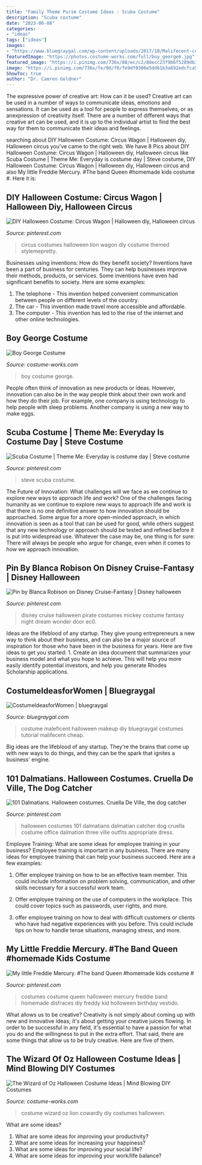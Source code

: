 ```yaml
---
title: "Family Theme Purim Costume Ideas : Scuba Costume"
description: "Scuba costume"
date: "2023-06-08"
categories:
- "ideas"
tags: ["ideas"]
images:
- "https://www.bluegraygal.com/wp-content/uploads/2017/10/Malifecent-costume.jpg"
featuredImage: "https://photos.costume-works.com/full/boy_george6.jpg"
featured_image: "https://i.pinimg.com/736x/88/ec/c2/88ecc23f9b6f5289db35af4f167d1b1a--circus-themed-costumes-circus-halloween-costumes.jpg"
image: "https://i.pinimg.com/736x/fe/9d/f0/fe9df0306e5dd61b3a692edcfca5130c--homemade-kids-costumes-kid-costumes.jpg"
ShowToc: true
author: "Dr. Camren Goldner"
---
```



The expressive power of creative art: How can it be used?
Creative art can be used in a number of ways to communicate ideas, emotions and sensations. It can be used as a tool for people to express themselves, or as anexpression of creativity itself. There are a number of different ways that creative art can be used, and it is up to the individual artist to find the best way for them to communicate their ideas and feelings.

	

		
searching about DIY Halloween Costume: Circus Wagon | Halloween diy, Halloween circus you've came to the right web. We have 8 Pics about DIY Halloween Costume: Circus Wagon | Halloween diy, Halloween circus like Scuba Costume | Theme Me: Everyday is costume day | Steve costume, DIY Halloween Costume: Circus Wagon | Halloween diy, Halloween circus and also My little Freddie Mercury. #The band Queen #homemade kids costume #. Here it is:
		
    
## DIY Halloween Costume: Circus Wagon | Halloween Diy, Halloween Circus

<img loading=lazy src="https://i.pinimg.com/736x/88/ec/c2/88ecc23f9b6f5289db35af4f167d1b1a--circus-themed-costumes-circus-halloween-costumes.jpg" onerror="this.onerror=null;this.src='https://tse3.mm.bing.net/th?id=OIP.zYSJj6oDO5H3HxtvgMJwTgHaLH&amp;pid=15.1';" alt="DIY Halloween Costume: Circus Wagon | Halloween diy, Halloween circus">

_Source: pinterest.com_

>circus costumes halloween lion wagon diy costume themed stylemepretty. 

	

Businesses using inventions: How do they benefit society?
Inventions have been a part of business for centuries. They can help businesses improve their methods, products, or services.  Some inventions have even had significant benefits to society. Here are some examples: 
1. The telephone - This invention helped convenient communication between people on different levels of the country.
2. The car - This invention made travel more accessible and affordable.
3. The computer - This invention has led to the rise of the internet and other online technologies.

    
## Boy George Costume

<img loading=lazy src="https://photos.costume-works.com/full/boy_george6.jpg" onerror="this.onerror=null;this.src='https://tse3.mm.bing.net/th?id=OIP.a6nNycL6WmPhNNFgueYFuQHaNA&amp;pid=15.1';" alt="Boy George Costume">

_Source: costume-works.com_

>boy costume george. 

	

People often think of innovation as new products or ideas. However, innovation can also be in the way people think about their own work and how they do their job. For example, one company is using technology to help people with sleep problems. Another company is using a new way to make eggs.

    
## Scuba Costume | Theme Me: Everyday Is Costume Day | Steve Costume

<img loading=lazy src="https://i.pinimg.com/736x/bc/40/46/bc4046cb1792a56b4b1c5eff2b28a495--steve-costume-secret-squirrel.jpg" onerror="this.onerror=null;this.src='https://tse4.mm.bing.net/th?id=OIP.8xAGnFXqQ6euBnLNysp_UwHaLF&amp;pid=15.1';" alt="Scuba Costume | Theme Me: Everyday is costume day | Steve costume">

_Source: pinterest.com_

>steve scuba costume. 

	

The Future of Innovation: What challenges will we face as we continue to explore new ways to approach life and work?
One of the challenges facing humanity as we continue to explore new ways to approach life and work is that there is no one definitive answer to how innovation should be approached. Some argue for a more open-minded approach, in which innovation is seen as a tool that can be used for good, while others suggest that any new technology or approach should be tested and refined before it is put into widespread use. Whatever the case may be, one thing is for sure: There will always be people who argue for change, even when it comes to how we approach innovation.

    
## Pin By Blanca Robison On Disney Cruise-Fantasy | Disney Halloween

<img loading=lazy src="https://i.pinimg.com/originals/a4/62/79/a46279c4fb7d13377c4f74b6e3be6d13.jpg" onerror="this.onerror=null;this.src='https://tse2.mm.bing.net/th?id=OIP.bF6nXdMuHsMmjopU1jLuLQHaJ4&amp;pid=15.1';" alt="Pin by Blanca Robison on Disney Cruise-Fantasy | Disney halloween">

_Source: pinterest.com_

>disney cruise halloween pirate costumes mickey costume fantasy night dream wonder door ec0. 

	

Ideas are the lifeblood of any startup. They give young entrepreneurs a new way to think about their business, and can also be a major source of inspiration for those who have been in the business for years. Here are five ideas to get you started: 1. Create an idea document that summarizes your business model and what you hope to achieve. This will help you more easily identify potential investors, and help you generate Rhodes Scholarship applications. 
    
## CostumeIdeasforWomen | Bluegraygal

<img loading=lazy src="https://www.bluegraygal.com/wp-content/uploads/2017/10/Malifecent-costume.jpg" onerror="this.onerror=null;this.src='https://tse4.mm.bing.net/th?id=OIP.OW1Z-AiW6pJQXDVa7DPFDQHaMH&amp;pid=15.1';" alt="CostumeIdeasforWomen | bluegraygal">

_Source: bluegraygal.com_

>costume maleficent halloween makeup diy bluegraygal costumes tutorial malifecent cheap. 

	

Big ideas are the lifeblood of any startup. They're the brains that come up with new ways to do things, and they can be the spark that ignites a business' engine.

    
## 101 Dalmatians. Halloween Costumes. Cruella De Ville, The Dog Catcher

<img loading=lazy src="https://i.pinimg.com/736x/a6/9b/1b/a69b1bac797aeed1a2369f8feae929df--halloween-costumes-family-of-three-halloween-.jpg" onerror="this.onerror=null;this.src='https://tse4.mm.bing.net/th?id=OIP.YxQdDWwcCR1AmjqhWS9kgwHaJ3&amp;pid=15.1';" alt="101 Dalmatians. Halloween costumes. Cruella De Ville, the dog catcher">

_Source: pinterest.com_

>halloween costumes 101 dalmatians dalmatian catcher dog cruella costume office dalmation three ville outfits appropriate dress. 

	

Employee Training: What are some ideas for employee training in your business?
Employee training is important in any business. There are many ideas for employee training that can help your business succeed. Here are a few examples:
1. Offer employee training on how to be an effective team member. This could include information on problem solving, communication, and other skills necessary for a successful work team.

2. Offer employee training on the use of computers in the workplace. This could cover topics such as passwords, user rights, and more.

3. offer employee training on how to deal with difficult customers or clients who have had negative experiences with you before. This could include tips on how to handle tense situations, managing stress, and more.

    
## My Little Freddie Mercury. #The Band Queen #homemade Kids Costume #

<img loading=lazy src="https://i.pinimg.com/736x/fe/9d/f0/fe9df0306e5dd61b3a692edcfca5130c--homemade-kids-costumes-kid-costumes.jpg" onerror="this.onerror=null;this.src='https://tse4.mm.bing.net/th?id=OIP.jTvLsgkx8NoOJd480WVsIQHaJ3&amp;pid=15.1';" alt="My little Freddie Mercury. #The band Queen #homemade kids costume #">

_Source: pinterest.com_

>costumes costume queen halloween mercury freddie band homemade disfraces diy freddy kid holloween birthday vestido. 

	

What allows us to be creative?
Creativity is not simply about coming up with new and innovative ideas; it's about getting your creative juices flowing. In order to be successful in any field, it's essential to have a passion for what you do and the willingness to put in the extra effort. That said, there are some things that allow us to be truly creative. Here are five of them.

    
## The Wizard Of Oz Halloween Costume Ideas | Mind Blowing DIY Costumes

<img loading=lazy src="https://photos.costume-works.com/full/the_wizard_of_oz2.jpg" onerror="this.onerror=null;this.src='https://tse3.mm.bing.net/th?id=OIP.ljgJAg-t5Qe9Y1FLP5M2awHaJ6&amp;pid=15.1';" alt="The Wizard of Oz Halloween Costume Ideas | Mind Blowing DIY Costumes">

_Source: costume-works.com_

>costume wizard oz lion cowardly diy costumes halloween. 

	

What are some ideas?
1. What are some ideas for improving your productivity? 
2. What are some ideas for increasing your happiness? 
3. What are some ideas for improving your social life? 
4. What are some ideas for improving your work/life balance?

